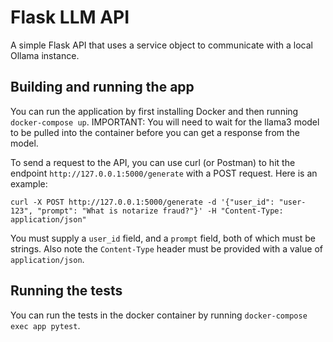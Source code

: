 # Flask LLM API

A simple Flask API that uses a service object to communicate with a local Ollama instance.

## Building and running the app

You can run the application by first installing Docker and then running `docker-compose up`. IMPORTANT: You will need to wait for the llama3 model to be pulled into the container before you can get a response from the model.

To send a request to the API, you can use curl (or Postman) to hit the endpoint `http://127.0.0.1:5000/generate` with a POST request. Here is an example:

```
curl -X POST http://127.0.0.1:5000/generate -d '{"user_id": "user-123", "prompt": "What is notarize fraud?"}' -H "Content-Type: application/json"
```

You must supply a `user_id` field, and a `prompt` field, both of which must be strings. Also note the `Content-Type` header must be provided with a value of `application/json`.

## Running the tests

You can run the tests in the docker container by running `docker-compose exec app pytest`.
